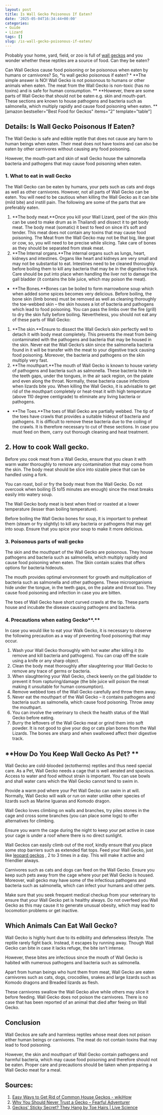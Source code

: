 ```yaml
---
layout: post
title: Is Wall Gecko Poisonous If Eaten?
date: '2025-05-04T16:34:44+00:00'
categories:
- Guide
- Lizard
tags: []
slug: /is-wall-gecko-poisonous-if-eaten/
---
```


Probably your home, yard, field, or zoo is full of
[wall geckos](https://www.insidescience.org/news/how-geckos-run-water)
and you wonder whether these reptiles are a source of food. Can they be eaten?

Can Wall Geckos cause food poisoning or be poisonous when eaten by humans or carnivores? So,
*is wall gecko poisonous if eaten? *
**The simple answer is NO! Wall Gecko is not poisonous to humans or other animals when eaten. The meat from the Wall Gecko is non-toxic (has no toxins) and is safe for human consumption. **
**However, there are some parts of Wall Gecko that should not be eaten e.g. skin and mouth-part. These sections are known to house pathogens and bacteria such as salmonella, which multiply rapidly and cause food poisoning when eaten. **
[amazon bestseller="Best Food for Geckos" items="2" template="table"]
## Details: Is Wall Gecko Poisonous If Eaten?
The Wall Gecko is safe and edible reptile that does not cause any harm to human beings when eaten. Their meat does not have toxins and can also be eaten by other carnivores without causing any food poisoning.

However, the mouth-part and skin of wall Gecko house the salmonella bacteria and pathogens that may cause food poisoning when eaten.
### 1. What to eat in wall Gecko
The Wall Gecko can be eaten by humans, your pets such as cats and dogs as well as other carnivores. However, not all parts of Wall Gecko can be eaten. You will need to be cautious when killing the Wall Gecko as it can bite (mild bite) and instill pain. The following are some of the parts that are preferably eaten.
1. **The body meat.**Once you kill your Wall Lizard, peel of the skin (this can be used to make drum as in Thailand) and dissect it to get body meat. The body meat (somatic) it best to feed on since it’s soft and tender. This meat does not contain any toxins that may cause food poisoning. The Meat from the Wall Gecko may not be that big, like goat or cow, so, you will need to be precise while slicing. Take care of bones as they should be separated from steak meat.
2. **The Internal organs.**The internal organs such as lungs, heart, kidneys and intestines. Organs like heart and kidneys are very small and may not be substantial to eat. Intestines need to be cleaned thoroughly before boiling them to kill any bacteria that may be in the digestive track. Care should be put into place when handling the liver not to damage the gall bladder (it contains the bile juice, which may poison the meat).
- **The Bones.**Bones can be boiled to form marrowbone soup which when added some spices becomes very delicious. Before boiling, the bone skin (limb bones) must be removed as well as cleaning thoroughly the toe-webbed skin – the skin houses a lot of bacteria and pathogens which lead to food poisoning. You can pass the limbs over the fire (grill) to dry the skin fully before boiling.
Nevertheless, you should not eat any of these parts of Wall Gecko:
1. **The skin.**Ensure to dissect the Wall Gecko’s skin perfectly well to detach it with body meat completely. This prevents the meat from being contaminated with the pathogens and bacteria that may be housed in the skin. Never eat the Wall Gecko’s skin since the salmonella bacteria found in it will be transfer with the meat to your digestive track causing food poisoning. Moreover, the bacteria and pathogens on the skin multiply very fast.
2. **The mouthpart.**The mouth of Wall Gecko is known to house variety of pathogens and bacteria such as salmonella. These bacteria hide in the teeth gaps, under the tongues, in the air sack region, on the palate and even along the throat. Normally, these bacteria cause infections when lizards bite you. When killing the Wall Gecko, it is advisable to get rid of the mouthpart completely or heat-treat it with high temperature (above 110 degree centigrade) to eliminate any living bacteria or pathogens.
- **The Toes.**The toes of Wall Gecko are partially webbed. The tip of the toes have crawls that provides a suitable hideout of bacteria and pathogens. It is difficult to remove these bacteria due to the coiling of the crawls. It is therefore necessary to cut of these sections. In case you must feed on them, carry out thorough cleaning and heat treatment.
## 2. How to cook Wall gecko.
Before you cook meat from a Wall Gecko, ensure that you clean it with warm water thoroughly to remove any contamination that may come from the skin. The body meat should be slice into sizable piece that can be handled using a fork.

You can roast, boil or fry the body meat from the Wall Gecko. Do not overcook when boiling (5 to15 minutes are enough) since the meat breaks easily into watery soup.

The Wall Gecko body meat is best when fried or roasted at a lower temperature (lesser than boiling temperature).

Before boiling the Wall Gecko bones for soup, it is important to preheat them (steam or fry slightly) to kill any bacteria or pathogens that may get into soup. Ensure that you spice your soup to make it more delicious.
### 3. Poisonous parts of wall gecko
The skin and the mouthpart of the Wall Gecko are poisonous. They house pathogens and bacteria such as salmonella, which multiply rapidly and cause food poisoning when eaten. The Skin contain scales that offers options for bacteria hideouts.

The mouth provides optimal environment for growth and multiplication of bacteria such as salmonella and other pathogens. These microorganisms hide under the tongue, in the teeth gaps, on the palate and throat too. They cause food poisoning and infection in case you are bitten.

The toes of Wall Gecko have short curved crawls at the tip. These parts house and incubate the disease causing pathogens and bacteria.
### 4. Precautions when eating Gecko**.**
In case you would like to eat your Walk Gecko, it is necessary to observe the following precaution as a way of preventing food poisoning that may occur.
1. Wash your Wall Gecko thoroughly with hot water after killing it (to remove and kill bacteria and pathogens). You can crap off the scale using a knife or any sharp object.
2. Clean the body meat thoroughly after slaughtering your Wall Gecko to remove any trace of germs or bacteria.
3. When slaughtering your Wall Gecko, check keenly on the gall bladder to prevent it from rapturing/damage (the bile juice will poison the meat making it unsuitable for human consumption).
4. Remove webbed toes of the Wall Gecko carefully and throw them away.
5. Never eat the mouthpart of the Wall Gecko – it contains pathogens and bacteria such as salmonella, which cause food poisoning. Throw away the mouthpart.
6. You can involve the veterinary to check the health status of the Wall Gecko before eating.
7. Burry the leftovers of the Wall Gecko meat or grind them into soft powder. It is not good to give your dog or cats plan bones from the Wall Lizards. The bones are sharp and when swallowed affect their digestive track.
## **How Do You Keep Wall Gecko As Pet? **
Wall Gecko are cold-blooded (ectotherms) reptiles and thus need special care. As a Pet, Wall Gecko needs a cage that is well aerated and spacious. Access to water and food without strain is important. You can use bowls and shall water cans which the Wall Gecko cannot tend to swim in.

Provide a warm pod where your Pet Wall Gecko can swim in at will. Normally, Wall Gecko will walk or run on water unlike other species of lizards such as Marine Iguanas and Komodo dragon.

Wall Gecko loves climbing on walls and branches, try piles stones in the cage and cross some branches (you can place some logs) to offer alternatives for climbing.

Ensure you warm the cage during the night to keep your pet active in case your cage is under a roof where there is no direct sunlight.

Wall Geckos can easily climb out of the roof, kindly ensure that you place some stop barriers such as extended flat tops. Feed your Wall Gecko, just like
[leopard geckos](https://pestpolicy.com/what-does-leopard-gecko-eat/)
, 2 to 3 times in a day. This will make it active and friendlier always.

Carnivores such as cats and dogs can feed on the Wall Gecko. Ensure you keep such pets away from the cage where your pet Wall Gecko is housed. Moreover, wall gecko may have some of the infectious pathogens and bacteria such as salmonella, which can infect your humans and other pets.

Make sure that you seek frequent medical checkup from your veterinary to ensure that your Wall Gecko pet is healthy always. Do not overfeed you Wall Gecko as this may cause it to generate unusual obesity, which may lead to locomotion problems or get inactive.
## Which Animals Can Eat Wall Gecko?
Wall Gecko is highly hunt due to its edibility and defenseless lifestyle. The reptile rarely fight back. Instead, it escapes by running away. Though Wall Gecko can bite in case it lacks refuge, the bite isn’t intense.

However, these bites are infectious since the mouth of Wall Gecko is habited with numerous pathogens and bacteria such as salmonella.

Apart from human beings who hunt them from meat, Wall Gecko are eaten carnivores such as cats, dogs, crocodiles, snakes and large lizards such as Komodo dragons and Breaded lizards as flesh.

These carnivores swallow the Wall Gecko alive while others may slice it before feeding. Wall Gecko does not poison the carnivores. There is no case that has been reported of an animal that died after feeing on Wall Gecko.
## Conclusion
Wall Geckos are safe and harmless reptiles whose meat does not poison either human beings or carnivores. The meat do not contain toxins that may lead to food poisoning.

However, the skin and mouthpart of Wall Gecko contain pathogens and harmful bacteria, which may cause food poisoning and therefore should not be eaten. Proper care and precautions should be taken when preparing a Wall Gecko meat for a meal.
## Sources:
1. [Easy Ways to Get Rid of Common House Geckos - wikiHow](https://www.wikihow.com/Get-Rid-of-Common-House-Geckos)
2. [Why You Should Never Trust a Gecko – Fearful Adventurer](https://www.fearfuladventurer.com/why-you-should-never-trust-a-gecko/)
3. [Geckos' Sticky Secret? They Hang by Toe Hairs | Live Science](https://www.livescience.com/47307-how-geckos-stick-and-unstick-feet.html)
